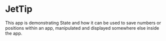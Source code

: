 # JetTip

This app is demonstrating State and how it can be used to save numbers or positions within an app, manipulated and displayed somewhere else inside the app.
